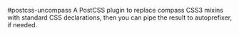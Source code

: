 #postcss-uncompass
A PostCSS plugin to replace compass CSS3 mixins with standard CSS declarations, then you can pipe the result to autoprefixer, if needed. 
